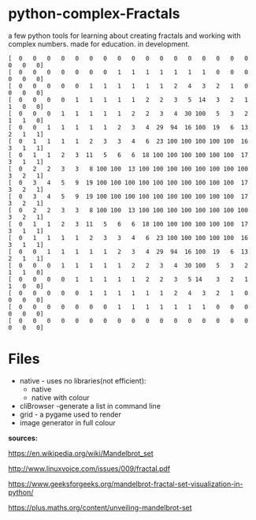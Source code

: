 # python-complex-Fractals
a few python tools for learning about creating fractals and working with complex numbers.
made for education.
in development.

```
[  0   0   0   0   0   0   0   0   0   0   0   0   0   0   0   0   0   0   0   0]
[  0   0   0   0   0   0   0   1   1   1   1   1   1   1   0   0   0   0   0   0]
[  0   0   0   0   0   1   1   1   1   1   1   2   4   3   2   1   0   0   0   0]
[  0   0   0   0   1   1   1   1   1   2   2   3   5  14   3   2   1   1   0   0]
[  0   0   0   1   1   1   1   1   2   2   3   4  30 100   5   3   2   1   1   0]
[  0   0   1   1   1   1   1   2   3   4  29  94  16 100  19   6  13   2   1   1]
[  0   1   1   1   1   2   3   3   4   6  23 100 100 100 100 100  16   3   1   1]
[  0   1   1   2   3  11   5   6   6  18 100 100 100 100 100 100  17   3   1   1]
[  0   2   2   3   3   8 100 100  13 100 100 100 100 100 100 100 100   3   2   1]
[  0   3   4   5   9  19 100 100 100 100 100 100 100 100 100 100  17   3   2   1]
[  0   3   4   5   9  19 100 100 100 100 100 100 100 100 100 100  17   3   2   1]
[  0   2   2   3   3   8 100 100  13 100 100 100 100 100 100 100 100   3   2   1]
[  0   1   1   2   3  11   5   6   6  18 100 100 100 100 100 100  17   3   1   1]
[  0   1   1   1   1   2   3   3   4   6  23 100 100 100 100 100  16   3   1   1]
[  0   0   1   1   1   1   1   2   3   4  29  94  16 100  19   6  13   2   1   1]
[  0   0   0   1   1   1   1   1   2   2   3   4  30 100   5   3   2   1   1   0]
[  0   0   0   0   1   1   1   1   1   2   2   3   5 14    3   2   1   1   0   0]
[  0   0   0   0   0   1   1   1   1   1   1   2   4   3   2   1   0   0   0   0]
[  0   0   0   0   0   0   0   1   1   1   1   1   1   1   0   0   0   0   0   0]
[  0   0   0   0   0   0   0   0   0   0   0   0   0   0   0   0   0   0   0   0]

```
# Files
- native - uses no libraries(not efficient):
  - native
  - native with colour
- cliBrowser -generate a list in command line
- grid - a pygame used to render
- image generator in full colour

__sources:__

https://en.wikipedia.org/wiki/Mandelbrot_set

http://www.linuxvoice.com/issues/009/fractal.pdf

https://www.geeksforgeeks.org/mandelbrot-fractal-set-visualization-in-python/

https://plus.maths.org/content/unveiling-mandelbrot-set
